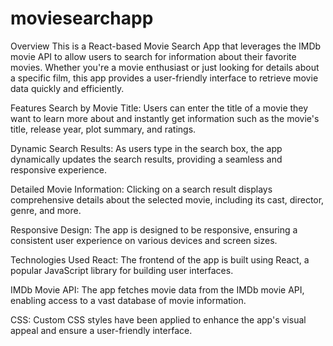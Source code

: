 # moviesearchapp
Overview
This is a React-based Movie Search App that leverages the IMDb movie API to allow users to search for information about their favorite movies. Whether you're a movie enthusiast or just looking for details about a specific film, this app provides a user-friendly interface to retrieve movie data quickly and efficiently.

Features
Search by Movie Title: Users can enter the title of a movie they want to learn more about and instantly get information such as the movie's title, release year, plot summary, and ratings.

Dynamic Search Results: As users type in the search box, the app dynamically updates the search results, providing a seamless and responsive experience.

Detailed Movie Information: Clicking on a search result displays comprehensive details about the selected movie, including its cast, director, genre, and more.

Responsive Design: The app is designed to be responsive, ensuring a consistent user experience on various devices and screen sizes.


Technologies Used
React: The frontend of the app is built using React, a popular JavaScript library for building user interfaces.

IMDb Movie API: The app fetches movie data from the IMDb movie API, enabling access to a vast database of movie information.

CSS: Custom CSS styles have been applied to enhance the app's visual appeal and ensure a user-friendly interface.
